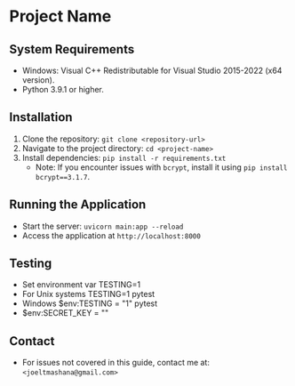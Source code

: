 # Project Name

## System Requirements
- Windows: Visual C++ Redistributable for Visual Studio 2015-2022 (x64 version).
- Python 3.9.1 or higher.

## Installation
1. Clone the repository: `git clone <repository-url>`
2. Navigate to the project directory: `cd <project-name>`
3. Install dependencies: `pip install -r requirements.txt`
   - Note: If you encounter issues with `bcrypt`, install it using `pip install bcrypt==3.1.7`.

## Running the Application
- Start the server: `uvicorn main:app --reload`
- Access the application at `http://localhost:8000`

## Testing
- Set environment var TESTING=1
- For Unix systems TESTING=1 pytest
- Windows $env:TESTING = "1"  pytest
- $env:SECRET_KEY = "<seceret-key>"


## Contact
- For issues not covered in this guide, contact me at: `<joeltmashana@gmail.com>`
